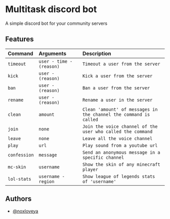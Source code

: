 # Multitask discord bot

A simple discord bot for your community servers




## Features

| Command | Arguments     | Description                |
| :-------- | :------- | :------------------------- |
| `timeout` | `user - time - (reason)` | `Timeout a user from the server` |
| `kick` | `user - (reason)` | `Kick a user from the server` |
| `ban` | `user - (reason)` | `Ban a user from the server` |
| `rename` | `user - (reason)` | `Rename a user in the server` |
| `clean` | `amount` | `Clean 'amount' of messages in the channel the command is called` |
| `join` | `none` | `Join the voice channel of the user who called the command` |
| `leave` | `none` | `Leave all the voice channel` |
| `play` | `url` | `Play sound from a youtube url` |
| `confession` | `message` | `Send an anonymous message in a specific channel` |
| `mc-skin` | `username` | `Show the skin of any minecraft player` |
| `lol-stats` | `username - region` | `Show league of legends stats of 'username'` |

## Authors

- [@noxloveya](https://github.com/NoxLoveYa)
